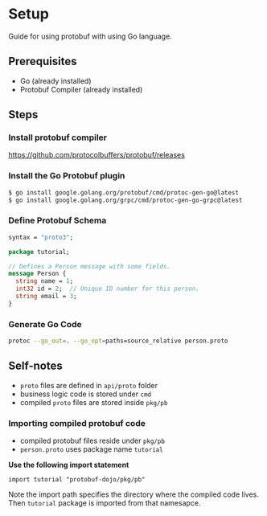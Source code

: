 # Setup

Guide for using protobuf with using Go language.

## Prerequisites

- Go (already installed)
- Protobuf Compiler (already installed)

## Steps

### Install protobuf compiler

https://github.com/protocolbuffers/protobuf/releases

### Install the Go Protobuf plugin

```sh
$ go install google.golang.org/protobuf/cmd/protoc-gen-go@latest
$ go install google.golang.org/grpc/cmd/protoc-gen-go-grpc@latest

```

### Define Protobuf Schema

```proto
syntax = "proto3";

package tutorial;

// Defines a Person message with some fields.
message Person {
  string name = 1;
  int32 id = 2;  // Unique ID number for this person.
  string email = 3;
}

```

### Generate Go Code

```sh
protoc --go_out=. --go_opt=paths=source_relative person.proto

```


## Self-notes

- `proto` files are defined in `api/proto` folder
- business logic code is stored under `cmd`
- compiled `proto` files are stored inside `pkg/pb`

### Importing compiled protobuf code

- compiled protobuf files reside under `pkg/pb`
- `person.proto` uses package name `tutorial`

**Use the following import statement**

```
import tutorial "protobuf-dojo/pkg/pb"
```

Note the import path specifies the directory where the compiled code lives. Then `tutorial` package is imported from that namesapce.